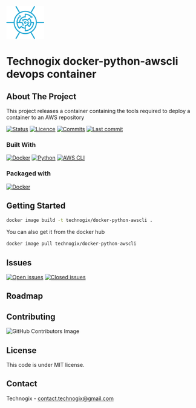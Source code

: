 ![Technogix logo](docs/imgs/logo.png)

# Technogix docker-python-awscli devops container

## About The Project

This project releases a container containing the tools required to deploy a container to an AWS repository

[![Status](https://badgen.net/github/checks/technogix-images/docker-python-awscli)](https://github.com/technogix-images/docker-python-awscli/actions/workflows/release.yml)
[![Licence](https://img.shields.io/static/v1?label=license&message=MIT&color=informational)](./LICENSE)
[![Commits](https://badgen.net/github/commits/technogix-images/docker-python-awscli/main)](https://github.com/technogix-images/docker-python-awscli)
[![Last commit](https://badgen.net/github/last-commit/technogix-images/docker-python-awscli/main)](https://github.com/technogix-images/docker-python-awscli)

### Built With

[![Docker](https://img.shields.io/static/v1?label=docker&message=20.10.13&color=informational)](https://www.docker.com/)
[![Python](https://img.shields.io/static/v1?label=python&message=3.10.2&color=informational)](https://www.python.org/)
[![AWS CLI](https://img.shields.io/static/v1?label=aws%20cli&message=2.4.23&color=informational)](https://aws.amazon.com/cli/)

### Packaged with

[![Docker](https://img.shields.io/static/v1?label=Docker&message=20.10.13&color=informational)](https://www.docker.com/)

## Getting Started

```bash
docker image build -t technogix/docker-python-awscli .
```

You can also get it from the docker hub

```bash
docker image pull technogix/docker-python-awscli
```

## Issues

[![Open issues](https://img.shields.io/github/issues/technogix-images/docker-python-awscli.svg)](https://github.com/technogix-images/docker-python-awscli/issues)
[![Closed issues](https://img.shields.io/github/issues-closed/technogix-images/docker-python-awscli.svg)](https://github.com/technogix-images/docker-python-awscli/issues)

## Roadmap

## Contributing

![GitHub Contributors Image](https://contrib.rocks/image?repo=technogix-images/docker-python-awscli)

## License

This code is under MIT license.

## Contact

Technogix - contact.technogix@gmail.com
